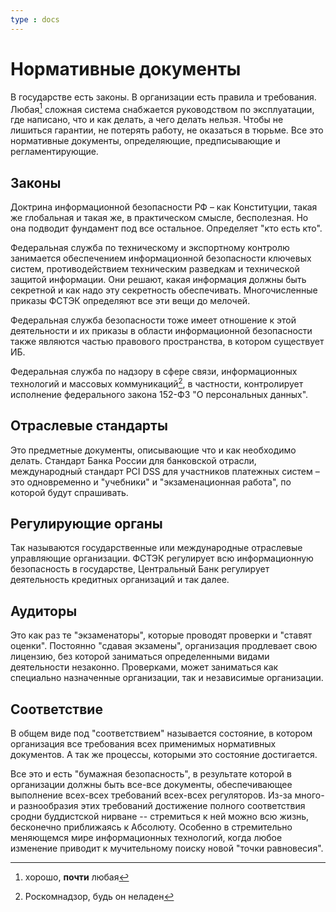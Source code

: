 ```yaml
---
type : docs
---
```


# Нормативные документы

В государстве есть законы. В организации есть правила и требования. Любая[^1] сложная система снабжается руководством по эксплуатации, где написано, что и как делать, а чего делать нельзя. Чтобы не лишиться гарантии, не потерять работу, не оказаться в тюрьме. Все это нормативные документы, определяющие, предписывающие и регламентирующие.

## Законы

Доктрина информационной безопасности РФ – как Конституции, такая же глобальная и такая же, в практическом смысле, бесполезная. Но она подводит фундамент под все остальное. Определяет "кто есть кто".

Федеральная служба по техническому и экспортному контролю занимается обеспечением информационной безопасности ключевых систем, противодействием техническим разведкам и технической защитой информации. Они решают, какая информация должны быть секретной и как надо эту секретность обеспечивать. Многочисленные приказы ФСТЭК определяют все эти вещи до мелочей.

Федеральная служба безопасности тоже имеет отношение к этой деятельности и их приказы в области информационной безопасности также являются частью правового пространства, в котором существует ИБ.

Федеральная служба по надзору в сфере связи, информационных технологий и массовых коммуникаций[^2], в частности, контролирует исполнение федерального закона 152-ФЗ "О персональных данных".

## Отраслевые стандарты

Это предметные документы, описывающие что и как необходимо делать. Стандарт Банка России для банковской отрасли, международный стандарт PCI DSS для участников платежных систем – это одновременно и "учебники" и "экзаменационная работа", по которой будут спрашивать.

## Регулирующие органы

Так называются государственные или международные отраслевые управляющие организации. ФСТЭК регулирует всю информационную безопасность в государстве, Центральный Банк регулирует деятельность кредитных организаций и так далее.

## Аудиторы

Это как раз те "экзаменаторы", которые проводят проверки и "ставят оценки". Постоянно "сдавая экзамены", организация продлевает свою лицензию, без которой заниматься определенными видами деятельности незаконно. Проверками, может заниматься как специально назначенные организации, так и независимые организации.

## Соответствие

В общем виде под "соответствием" называется состояние, в котором организация все требования всех применимых нормативных документов. А так же процессы, которыми это состояние достигается. 

Все это и есть "бумажная безопасность", в результате которой в организации должны быть все-все документы, обеспечивающее выполнение всех-всех требований всех-всех регуляторов. Из-за много- и разнообразия этих требований достижение полного соответствия сродни буддистской нирване -- стремиться к ней можно всю жизнь, бесконечно приближаясь к Абсолюту. Особенно в стремительно меняющемся мире информационных технологий, когда любое изменение приводит к мучительному поиску новой "точки равновесия".

[^1]: хорошо, **почти** любая
[^2]: Роскомнадзор, будь он неладен